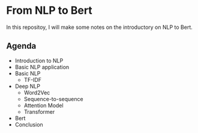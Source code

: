 # From NLP to Bert

In this repositoy, I will make some notes on the introductory on NLP to Bert.

## Agenda

- Introduction to NLP
- Basic NLP application
- Basic NLP
  - TF-IDF
- Deep NLP
  - Word2Vec
  - Sequence-to-sequence
  - Attention Model
  - Transformer
- Bert
- Conclusion
